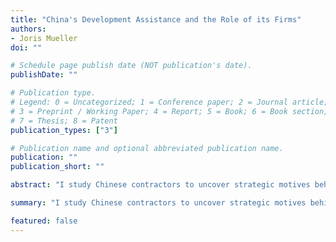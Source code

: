 ```yaml
---
title: "China's Development Assistance and the Role of its Firms"
authors:
- Joris Mueller
doi: ""

# Schedule page publish date (NOT publication's date).
publishDate: ""

# Publication type.
# Legend: 0 = Uncategorized; 1 = Conference paper; 2 = Journal article;
# 3 = Preprint / Working Paper; 4 = Report; 5 = Book; 6 = Book section;
# 7 = Thesis; 8 = Patent
publication_types: ["3"]

# Publication name and optional abbreviated publication name.
publication: ""
publication_short: ""

abstract: "I study Chinese contractors to uncover strategic motives behind development assistance by the Chinese government to developing countries."

summary: "I study Chinese contractors to uncover strategic motives behind development assistance by the Chinese government to developing countries."

featured: false
---
```

